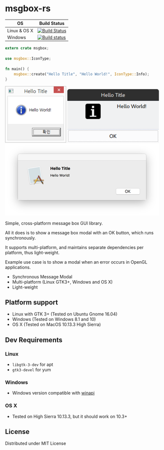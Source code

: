 # msgbox-rs

| OS | Build Status |
| -- | ----- |
| Linux & OS X | [![Build Status](https://travis-ci.com/bekker/msgbox-rs.svg?branch=master)](https://travis-ci.com/bekker/msgbox-rs) |
| Windows | [![Build status](https://ci.appveyor.com/api/projects/status/mtqq6smkg9lrteoc?svg=true)](https://ci.appveyor.com/project/bekker/msgbox-rs) |


```rust
extern crate msgbox;

use msgbox::IconType;

fn main() {
    msgbox::create("Hello Title", "Hello World!", IconType::Info);
}
```

<img src="examples/hello_world_windows.png" width="200px">

<img src="examples/hello_world_linux.png" width="300px">

<img src="examples/hello_world_macos.png" width="600px">

Simple, cross-platform message box GUI library.

All it does is to show a message box modal with an OK button, which runs synchronously.

It supports multi-platform, and maintains separate dependencies per platform, thus light-weight.

Example use case is to show a modal when an error occurs in OpenGL applications.

 - Synchronous Message Modal
 - Multi-platform (Linux GTK3+, Windows and OS X)
 - Light-weight

## Platform support
* Linux with GTK 3+ (Tested on Ubuntu Gnome 16.04)
* Windows (Tested on Windows 8.1 and 10)
* OS X (Tested on MacOS 10.13.3 High Sierra)

## Dev Requirements

### Linux
* `libgtk-3-dev` for apt
* `gtk3-devel` for yum

### Windows
* Windows version compatible with [winapi](https://github.com/retep998/winapi-rs)

### OS X
* Tested on High Sierra 10.13.3, but it should work on 10.3+

## License
Distributed under MIT License
